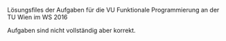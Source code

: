 Lösungsfiles der Aufgaben für die VU Funktionale Programmierung an der TU Wien im WS 2016

Aufgaben sind nicht vollständig aber korrekt.
